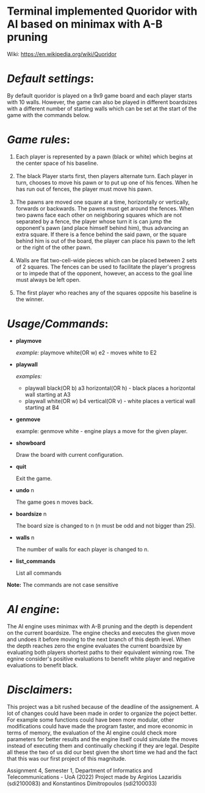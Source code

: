 # Terminal implemented Quoridor with AI based on minimax with A-B pruning

Wiki: https://en.wikipedia.org/wiki/Quoridor


# *Default settings*:
  By default quoridor is played on a 9x9 game board and each player starts with 10 walls. However, the game can also be played in different boardsizes with a different number of starting walls which can be set at the start of the game with the commands below.

# *Game rules*:

 1) Each player is represented by a pawn (black or white) which begins at the center space of his baseline.<br/><br/>
 2) The black Player starts first, then players alternate turn. Each player in turn, chooses to move his pawn or to put up one of his fences. When he has run out of  fences, the player must move his pawn.<br/><br/>
 3) The pawns are moved one square at a time, horizontally or vertically, forwards or backwards. The pawns must get around the fences. When two pawns face each other on neighboring squares which are not separated by a fence, the player whose turn it is can jump the opponent's pawn (and place himself behind him), thus advancing an extra square. If there is a fence behind the said pawn, or the square behind him is out of the board, the player can place his pawn to the left or the right of the other pawn.<br/><br/>
 4) Walls are flat two-cell-wide pieces which can be placed between 2 sets of 2 squares. The fences can be used to facilitate the player's progress or to impede that of the opponent, however, an access to the goal line must always be left open.<br/><br/> 
 5) The first player who reaches any of the squares opposite his baseline is the winner.

# *Usage/Commands*:
* **playmove** <player> <position> <br/>

  *example:* playmove white(OR w) e2 - moves white to E2
  
* **playwall** <player> <position> <orientation> <br/>

  *examples:*<br/>
  * playwall black(OR b) a3 horizontal(OR h) - black places a horizontal wall starting at A3 <br/>
  * playwall white(OR w) b4 vertical(OR v) - white places a vertical wall starting at B4 <br/>
  
* **genmove** <player> <br/>

  example: genmove white - engine plays a move for the given player.
 
* **showboard** <br/>

  Draw the board with current configuration.
  
* **quit** <br/>

  Exit the game.
  
* **undo** n <br/>

  The game goes n moves back.
  
* **boardsize** n <br/>

  The board size is changed to n (n must be odd and not bigger than 25).
  
* **walls** n <br/>

  The number of walls for each player is changed to n.
  
* **list_commands** <br/>

  List all commands
  
**Note:** The commands are not case sensitive <br/>

# *AI engine*:
  The AI engine uses minimax with A-B pruning and the depth is dependent on the current boardsize. The engine checks and executes the given move and undoes it before moving to the next branch of this depth level. When the depth reaches zero the engine evaluates the current boardsize by evaluating both players shortest paths to their equivalent winning row. The egnine consider's positive evaluations to benefit white player and negative evaluations to benefit black.


# *Disclaimers*:
  This project was a bit rushed because of the deadline of the assignement.
  A lot of changes could have been made in order to organize the poject better. For example some functions could have been more modular, other modifications could have made the program faster, and more economic in terms of memory, the evaluation of the AI engine could check more parameters for better results and the engine itself could simulate the moves instead of executing them and continually checking if they are legal.
  Despite all these the two of us did our best given the short time we had and the fact that this was our first project of this magnitude.

Assignment 4, Semester 1, Department of Informatics and Telecommunications - UoA (2022)
Project made by Argirios Lazaridis (sdi2100083) and Konstantinos Dimitropoulos (sdi2100033)
